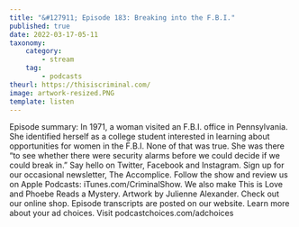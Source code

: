 ```yaml
---
title: "&#127911; Episode 183: Breaking into the F.B.I."
published: true
date: 2022-03-17-05-11
taxonomy:
    category:
        - stream
    tag:
        - podcasts
theurl: https://thisiscriminal.com/
image: artwork-resized.PNG
template: listen
---
```


Episode summary: In 1971, a woman visited an F.B.I. office in Pennsylvania. She identified herself as a college student interested in learning about opportunities for women in the F.B.I. None of that was true. She was there &ldquo;to see whether there were security alarms before we could decide if we could break in.&rdquo; Say hello on Twitter, Facebook and Instagram. Sign up for our occasional newsletter, The Accomplice. Follow the show and review us on Apple Podcasts: iTunes.com/CriminalShow. We also make This is Love and Phoebe Reads a Mystery. Artwork by Julienne Alexander. Check out our online shop. Episode transcripts are posted on our website. Learn more about your ad choices. Visit podcastchoices.com/adchoices
